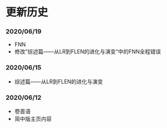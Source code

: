 # 更新历史

### 2020/06/19
- FNN
- 修改”综述篇——从LR到FLEN的进化与演变“中的FNN全程错误

### 2020/06/15
- 综述篇——从LR到FLEN的进化与演变

### 2020/06/12 
- 卷首语
- 简中版主页内容
